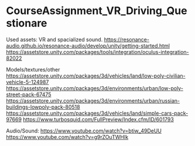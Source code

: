 # CourseAssignment_VR_Driving_Questionare

Used assets:
VR and spacialized sound.
https://resonance-audio.github.io/resonance-audio/develop/unity/getting-started.html
https://assetstore.unity.com/packages/tools/integration/oculus-integration-82022

Models/textures/other
https://assetstore.unity.com/packages/3d/vehicles/land/low-poly-civilian-vehicle-5-124987
https://assetstore.unity.com/packages/3d/environments/urban/low-poly-street-pack-67475
https://assetstore.unity.com/packages/3d/environments/urban/russian-buildings-lowpoly-pack-80518
https://assetstore.unity.com/packages/3d/vehicles/land/simple-cars-pack-97669
https://www.turbosquid.com/FullPreview/Index.cfm/ID/601793

Audio/Sound:
https://www.youtube.com/watch?v=btiw_49DeUU
https://www.youtube.com/watch?v=g9rZOuTWHIk
